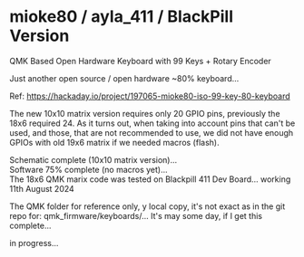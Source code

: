 # mioke80 / ayla_411 / BlackPill Version
QMK Based Open Hardware Keyboard with 99 Keys + Rotary Encoder

Just another open source / open hardware ~80% keyboard...

Ref: https://hackaday.io/project/197065-mioke80-iso-99-key-80-keyboard

The new 10x10 matrix version requires only 20 GPIO pins, previously the 18x6 required 24. As it turns out, when taking into account pins that can't be used, and those, that are not recommended to use, we did not have enough GPIOs with old 19x6 matrix if we needed macros (flash).

Schematic complete (10x10 matrix version)...  
Software 75% complete (no macros yet)...  
The 18x6 QMK marix code was tested on Blackpill 411 Dev Board... working 11th August 2024  

The QMK folder for reference only, y local copy, it's not exact as in the git repo for: qmk_firmware/keyboards/...
It's may some day, if I get this complete...

in progress...

